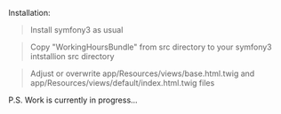 Installation:

> Install symfony3 as usual

> Copy "WorkingHoursBundle" from src directory to your symfony3 intstallion src directory

> Adjust or overwrite app/Resources/views/base.html.twig and app/Resources/views/default/index.html.twig files

P.S. Work is currently in progress...